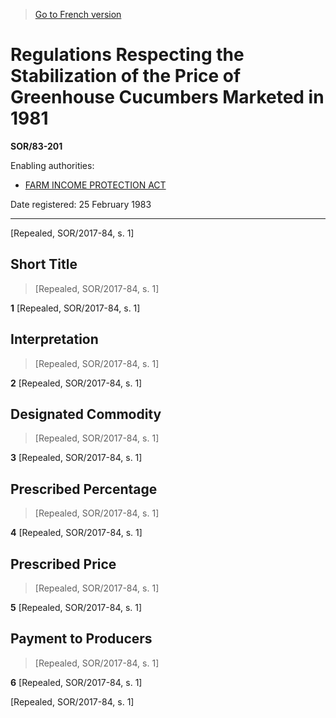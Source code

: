 > [Go to French version](/fr/Règlements/Décrets,%20ordonnances%20et%20règlements%20statutaires/83/201.md)

# Regulations Respecting the Stabilization of the Price of Greenhouse Cucumbers Marketed in 1981

**SOR/83-201**

Enabling authorities: 
- [FARM INCOME PROTECTION ACT](/en/Acts/Statutes%20of%20Canada/1991/c.%2022.md)

Date registered: 25 February 1983

----------


[Repealed, SOR/2017-84, s. 1]



## Short Title
> [Repealed, SOR/2017-84, s. 1]



**1** [Repealed, SOR/2017-84, s. 1]




## Interpretation
> [Repealed, SOR/2017-84, s. 1]



**2** [Repealed, SOR/2017-84, s. 1]




## Designated Commodity
> [Repealed, SOR/2017-84, s. 1]



**3** [Repealed, SOR/2017-84, s. 1]




## Prescribed Percentage
> [Repealed, SOR/2017-84, s. 1]



**4** [Repealed, SOR/2017-84, s. 1]




## Prescribed Price
> [Repealed, SOR/2017-84, s. 1]



**5** [Repealed, SOR/2017-84, s. 1]




## Payment to Producers
> [Repealed, SOR/2017-84, s. 1]



**6** [Repealed, SOR/2017-84, s. 1]


[Repealed, SOR/2017-84, s. 1]


